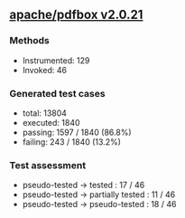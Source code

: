 ## [apache/pdfbox v2.0.21](https://github.com/apache/pdfbox/tree/2.0.21)

### Methods
- Instrumented: 129
- Invoked: 46

### Generated test cases
- total: 13804
- executed: 1840
- passing: 1597 / 1840 (86.8%)
- failing: 243 / 1840 (13.2%)

### Test assessment
- pseudo-tested -> tested : 17 / 46
- pseudo-tested -> partially tested : 11 / 46
- pseudo-tested -> pseudo-tested : 18 / 46
